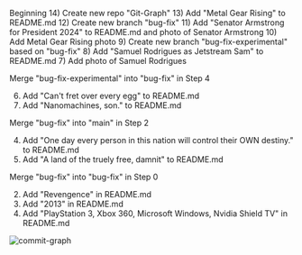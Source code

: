 Beginning
14) Create new repo "Git-Graph"
13) Add "Metal Gear Rising" to README.md
12) Create new branch "bug-fix"
11) Add "Senator Armstrong for President 2024" to README.md and photo of Senator Armstrong
10) Add Metal Gear Rising photo
9) Create new branch "bug-fix-experimental" based on "bug-fix"
8) Add "Samuel Rodrigues as Jetstream Sam" to README.md
7) Add photo of Samuel Rodrigues

Merge "bug-fix-experimental" into "bug-fix" in Step 4

6) Add "Can't fret over every egg" to README.md
5) Add "Nanomachines, son." to README.md

Merge "bug-fix" into "main" in Step 2

4) Add "One day every person in this nation will control their OWN destiny." to README.md
3) Add "A land of the truely free, damnit" to README.md

Merge "bug-fix" into "bug-fix" in Step 0

2) Add "Revengence" in README.md
1) Add "2013" in README.md
0) Add "PlayStation 3, Xbox 360, Microsoft Windows, Nvidia Shield TV" in README.md

![commit-graph](https://imgur.com/a/Yy0SnrY)
